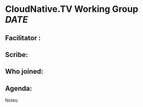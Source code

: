# CloudNative.TV Working Group *DATE* 

## Facilitator : 

## Scribe:

## Who joined:

## Agenda:

Notes: 
